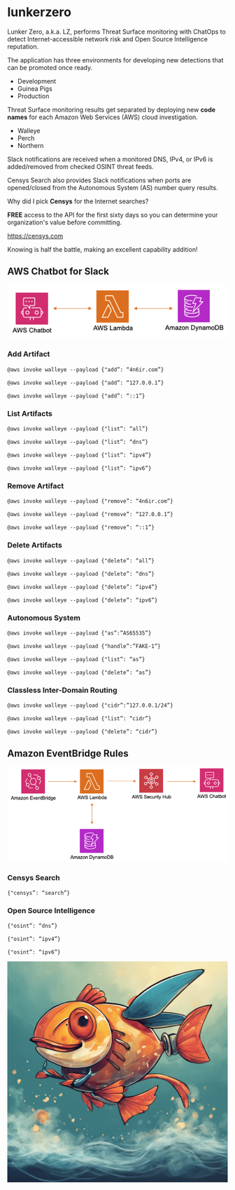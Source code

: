 # lunkerzero

Lunker Zero, a.k.a. LZ, performs Threat Surface monitoring with ChatOps to detect Internet-accessible network risk and Open Source Intelligence reputation.

The application has three environments for developing new detections that can be promoted once ready.

 - Development
 - Guinea Pigs
 - Production

Threat Surface monitoring results get separated by deploying new **code names** for each Amazon Web Services (AWS) cloud investigation.

 - Walleye
 - Perch
 - Northern

Slack notifications are received when a monitored DNS, IPv4, or IPv6 is added/removed from checked OSINT threat feeds.

Censys Search also provides Slack notifications when ports are opened/closed from the Autonomous System (AS) number query results.

Why did I pick **Censys** for the Internet searches?

**FREE** access to the API for the first sixty days so you can determine your organization's value before committing.

https://censys.com

Knowing is half the battle, making an excellent capability addition!

## AWS Chatbot for Slack

![Input Diagram](images/input-diagram.png)

### Add Artifact

```
@aws invoke walleye --payload {"add”: “4n6ir.com”}
```

```
@aws invoke walleye --payload {"add”: “127.0.0.1”}
```

```
@aws invoke walleye --payload {"add”: “::1”}
```

### List Artifacts

```
@aws invoke walleye --payload {"list”: “all”}
```

```
@aws invoke walleye --payload {"list”: “dns”}
```

```
@aws invoke walleye --payload {"list”: “ipv4”}
```

```
@aws invoke walleye --payload {"list”: “ipv6”}
```

### Remove Artifact

```
@aws invoke walleye --payload {"remove”: “4n6ir.com”}
```

```
@aws invoke walleye --payload {"remove”: “127.0.0.1”}
```

```
@aws invoke walleye --payload {"remove”: “::1”}
```

### Delete Artifacts

```
@aws invoke walleye --payload {"delete”: “all”}
```

```
@aws invoke walleye --payload {"delete”: “dns”}
```

```
@aws invoke walleye --payload {"delete”: “ipv4”}
```

```
@aws invoke walleye --payload {"delete”: “ipv6”}
```

### Autonomous System

```
@aws invoke walleye --payload {"as”:”AS65535”}
```

```
@aws invoke walleye --payload {"handle”:”FAKE-1”}
```

```
@aws invoke walleye --payload {"list”: “as”}
```

```
@aws invoke walleye --payload {"delete”: “as”}
```

### Classless Inter-Domain Routing

```
@aws invoke walleye --payload {"cidr”:”127.0.0.1/24”}
```

```
@aws invoke walleye --payload {"list”: “cidr”}
```

```
@aws invoke walleye --payload {"delete”: “cidr”}
```

## Amazon EventBridge Rules

![Output Diagram](images/output-diagram.png)

### Censys Search

```
{"censys”: “search”}
```

### Open Source Intelligence

```
{"osint”: “dns”}
```

```
{"osint”: “ipv4”}
```

```
{"osint”: “ipv6”}
```

![Lunker Zero (LZ)](images/lunkerzero.png)
